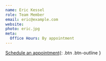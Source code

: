 ```yaml
---
name: Eric Kessel
role: Team Member
email: eric@example.com
website: 
photo: eric.jpg
meta:
  Office Hours: By appointment
---
```


[Schedule an appointment](#){: .btn .btn-outline }
